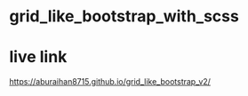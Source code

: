 # grid_like_bootstrap_with_scss

# live link

https://aburaihan8715.github.io/grid_like_bootstrap_v2/
